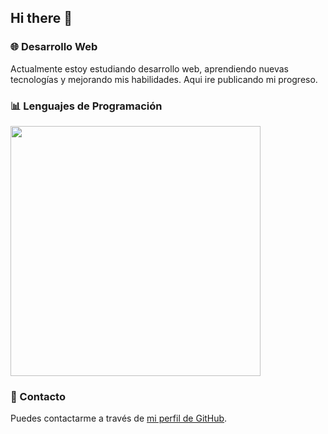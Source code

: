 ## Hi there 👋

### 🌐 Desarrollo Web
Actualmente estoy estudiando desarrollo web, aprendiendo nuevas tecnologías y mejorando mis habilidades.
Aqui ire publicando mi progreso.
<!--
### 🎮 Desarrollo de Videojuegos
Con 2+ años de experiencia en el desarrollo de videojuegos como programador en Unity (C#)
-->
### 📊 Lenguajes de Programación
<!--START_SECTION:waka-->
<img src="https://wakatime.com/share/@9f8af3c2-0c22-4589-b3f7-76b5f7788c33/3095657a-1385-4f9a-a0ac-1c0e7f711cdc.svg" height="400"/>
<!--END_SECTION:waka-->

### 🔗 Contacto
Puedes contactarme a través de [mi perfil de GitHub](https://github.com/DevBySergio).
